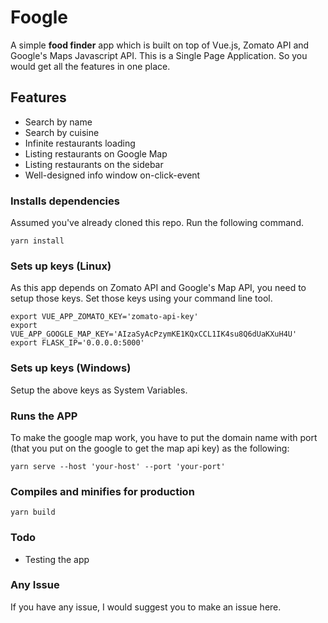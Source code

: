 # Foogle
A simple **food finder** app which is built on top of Vue.js, Zomato API and Google's Maps Javascript API. This is a Single Page Application. So you would get all the features in one place.

## Features
* Search by name
* Search by cuisine
* Infinite restaurants loading
* Listing restaurants on Google Map
* Listing restaurants on the sidebar
* Well-designed info window on-click-event 

### Installs dependencies
Assumed you've already cloned this repo. Run the following command.
```
yarn install
```

### Sets up keys (Linux)
As this app depends on Zomato API and Google's Map API, you need to setup those keys. Set those keys using your command line tool. 
```
export VUE_APP_ZOMATO_KEY='zomato-api-key'
export VUE_APP_GOOGLE_MAP_KEY='AIzaSyAcPzymKE1KQxCCL1IK4su8Q6dUaKXuH4U'
export FLASK_IP='0.0.0.0:5000'
```

### Sets up keys (Windows)
Setup the above keys as System Variables.

### Runs the APP
To make the google map work, you have to put the domain name with port (that you put on the google to get the map api key) as the following:
```
yarn serve --host 'your-host' --port 'your-port'
```

### Compiles and minifies for production
```
yarn build
```

### Todo
* Testing the app

### Any Issue
If you have any issue, I would suggest you to make an issue here.